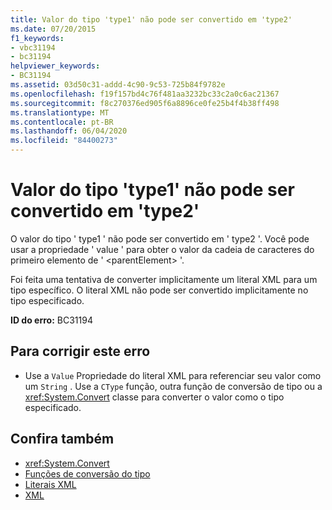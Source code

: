 ```yaml
---
title: Valor do tipo 'type1' não pode ser convertido em 'type2'
ms.date: 07/20/2015
f1_keywords:
- vbc31194
- bc31194
helpviewer_keywords:
- BC31194
ms.assetid: 03d50c31-addd-4c90-9c53-725b84f9782e
ms.openlocfilehash: f19f157bd4c76f481aa3232bc33c2a0c6ac21367
ms.sourcegitcommit: f8c270376ed905f6a8896ce0fe25b4f4b38ff498
ms.translationtype: MT
ms.contentlocale: pt-BR
ms.lasthandoff: 06/04/2020
ms.locfileid: "84400273"
---
```

# <a name="value-of-type-type1-cannot-be-converted-to-type2"></a>Valor do tipo 'type1' não pode ser convertido em 'type2'
O valor do tipo ' type1 ' não pode ser convertido em ' type2 '. Você pode usar a propriedade ' value ' para obter o valor da cadeia de caracteres do primeiro elemento de ' \<parentElement> '.  
  
 Foi feita uma tentativa de converter implicitamente um literal XML para um tipo específico. O literal XML não pode ser convertido implicitamente no tipo especificado.  
  
 **ID do erro:** BC31194  
  
## <a name="to-correct-this-error"></a>Para corrigir este erro  
  
- Use a `Value` Propriedade do literal XML para referenciar seu valor como um `String` . Use a `CType` função, outra função de conversão de tipo ou a <xref:System.Convert> classe para converter o valor como o tipo especificado.  
  
## <a name="see-also"></a>Confira também

- <xref:System.Convert>
- [Funções de conversão do tipo](../functions/type-conversion-functions.md)
- [Literais XML](../xml-literals/index.md)
- [XML](../../programming-guide/language-features/xml/index.md)
